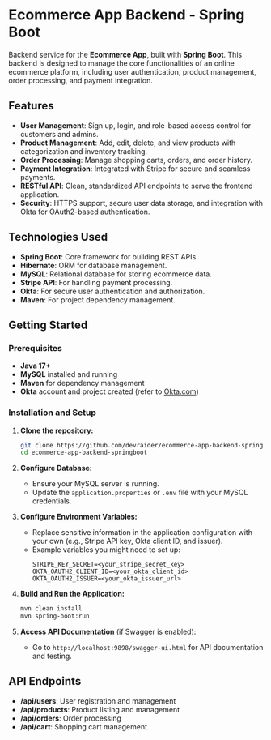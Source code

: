 
# Ecommerce App Backend - Spring Boot

Backend service for the **Ecommerce App**, built with **Spring Boot**. This backend is designed to manage the core functionalities of an online ecommerce platform, including user authentication, product management, order processing, and payment integration.

## Features

- **User Management**: Sign up, login, and role-based access control for customers and admins.
- **Product Management**: Add, edit, delete, and view products with categorization and inventory tracking.
- **Order Processing**: Manage shopping carts, orders, and order history.
- **Payment Integration**: Integrated with Stripe for secure and seamless payments.
- **RESTful API**: Clean, standardized API endpoints to serve the frontend application.
- **Security**: HTTPS support, secure user data storage, and integration with Okta for OAuth2-based authentication.

## Technologies Used

- **Spring Boot**: Core framework for building REST APIs.
- **Hibernate**: ORM for database management.
- **MySQL**: Relational database for storing ecommerce data.
- **Stripe API**: For handling payment processing.
- **Okta**: For secure user authentication and authorization.
- **Maven**: For project dependency management.

## Getting Started

### Prerequisites
- **Java 17+**
- **MySQL** installed and running
- **Maven** for dependency management
- **Okta** account and project created (refer to [Okta.com](https://help.okta.com/asa/en-us/content/topics/adv_server_access/docs/setup/create-a-project.htm)) 

### Installation and Setup

1. **Clone the repository:**
   ```bash
   git clone https://github.com/devraider/ecommerce-app-backend-springboot.git
   cd ecommerce-app-backend-springboot
   ```

2. **Configure Database:**
    - Ensure your MySQL server is running.
    - Update the `application.properties` or `.env` file with your MySQL credentials.

3. **Configure Environment Variables:**
    - Replace sensitive information in the application configuration with your own (e.g., Stripe API key, Okta client ID, and issuer).
    - Example variables you might need to set up:
      ```properties
      STRIPE_KEY_SECRET=<your_stripe_secret_key>
      OKTA_OAUTH2_CLIENT_ID=<your_okta_client_id>
      OKTA_OAUTH2_ISSUER=<your_okta_issuer_url>
      ```

4. **Build and Run the Application:**
   ```bash
   mvn clean install
   mvn spring-boot:run
   ```

5. **Access API Documentation** (if Swagger is enabled):
    - Go to `http://localhost:9898/swagger-ui.html` for API documentation and testing.

## API Endpoints

- **/api/users**: User registration and management
- **/api/products**: Product listing and management
- **/api/orders**: Order processing
- **/api/cart**: Shopping cart management
